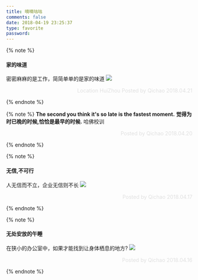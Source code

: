 ```yaml
---
title: 嘀嘀咕咕
comments: false
date: 2018-04-19 23:25:37
type: favorite
password:
---
```


{% note %}
#### 家的味道
密密麻麻的是工作，简简单单的是家的味道
<img src="https://zingqi.oss-cn-shenzhen.aliyuncs.com/0.digu/IMG_2083.JPG" class="full-image" />
<p style="text-align:right;color:#e0e0e0">Location HuiZhou Posted by Qichao 2018.04.21</p>
{% endnote %}

{% note %}
**The second you think it's so late is the fastest moment.**
**觉得为时已晚的时候,恰恰是最早的时候.**
哈佛校训
<p style="text-align:right;color:#e0e0e0">Posted by Qichao 2018.04.20</p>
{% endnote %}

{% note %}
#### 无信,不可行
人无信而不立，企业无信则不长
<img src="http://p6spipky2.bkt.clouddn.com/qcczone/180420/2fbhKFI000.jpg?imageslim" class="full-image" />
<p style="text-align:right;color:#e0e0e0">Posted by Qichao 2018.04.17</p>
{% endnote %}

{% note %}
#### 无处安放的午睡  
在狭小的办公室中，如果才能找到让身体栖息的地方?
<img src="http://p6spipky2.bkt.clouddn.com/qcczone/180420/F5c28F6C9f.jpg?imageslim" class="full-image" />
<p style="text-align:right;color:#e0e0e0">Posted by Qichao 2018.04.16</p>
{% endnote %}







